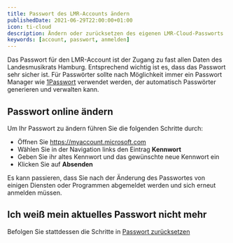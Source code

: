 ```yaml
---
title: Passwort des LMR-Accounts ändern
publishedDate: 2021-06-29T22:00:00+01:00
icon: ti-cloud
description: Ändern oder zurücksetzen des eigenen LMR-Cloud-Passworts
keywords: [account, passwort, anmelden]
---
```


Das Passwort für den LMR-Account ist der Zugang zu fast allen Daten des Landesmusikrats Hamburg. Entsprechend wichtig ist es, dass das Passwort sehr sicher ist. Für Passwörter sollte nach Möglichkeit immer ein Passwort Manager wie [1Passwort](https://1password.com) verwendet werden, der automatisch Passwörter generieren und verwalten kann.

## Passwort online ändern

Um Ihr Passwort zu ändern führen Sie die folgenden Schritte durch:

- Öffnen Sie https://myaccount.microsoft.com
- Wählen Sie in der Navigation links den Eintrag **Kennwort**
- Geben Sie ihr altes Kennwort und das gewünschte neue Kennwort ein
- Klicken Sie auf **Absenden**

Es kann passieren, dass Sie nach der Änderung des Passwortes von einigen Diensten oder Programmen abgemeldet werden und sich erneut anmelden müssen.

## Ich weiß mein aktuelles Passwort nicht mehr

Befolgen Sie stattdessen die Schritte in [Passwort zurücksetzen](/account/reset-password)
